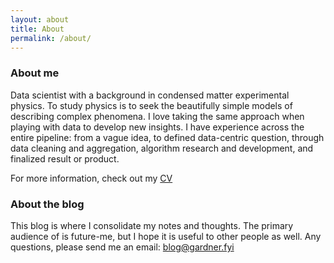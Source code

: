 ```yaml
---
layout: about
title: About
permalink: /about/
---
```


### About me

Data scientist with a background in condensed matter experimental physics. To study physics is to seek the beautifully simple models of describing complex phenomena. I love taking the same approach when playing with data to develop new insights. I have experience across the entire pipeline: from a vague idea, to defined data-centric question, through data cleaning and aggregation, algorithm research and development, and finalized result or product.

For more information, check out my [CV](https://raw.githubusercontent.com/dillongardner/dillongardner.github.io/master/images/Gardner_Resume.pdf)

### About the blog

This blog is where I consolidate my notes and thoughts. The primary audience of is future-me, but I hope it is useful to other people as well. Any questions, please send me an email: [blog@gardner.fyi](mailto:blog@gardner.fyi)
